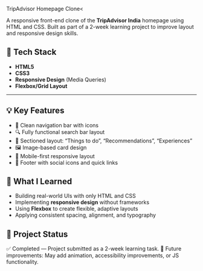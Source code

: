 TripAdvisor Homepage Clone<

  A responsive front-end clone of the <strong>TripAdvisor India</strong> homepage using HTML and CSS.
  Built as part of a 2-week learning project to improve layout and responsive design skills.

## 🧰 Tech Stack

- **HTML5**
- **CSS3**
- **Responsive Design** (Media Queries)
- **Flexbox/Grid Layout**

---

## 💡 Key Features

- 🎯 Clean navigation bar with icons
- 🔍 Fully functional search bar layout
- 🧳 Sectioned layout: “Things to do”, “Recommendations”, “Experiences”
- 🖼️ Image-based card design
- 📱 Mobile-first responsive layout
- 👣 Footer with social icons and quick links


## 📝 What I Learned

* Building real-world UIs with only HTML and CSS
* Implementing **responsive design** without frameworks
* Using **Flexbox** to create flexible, adaptive layouts
* Applying consistent spacing, alignment, and typography


## 📌 Project Status

✅ Completed — Project submitted as a 2-week learning task.
🔄 Future improvements: May add animation, accessibility improvements, or JS functionality.


